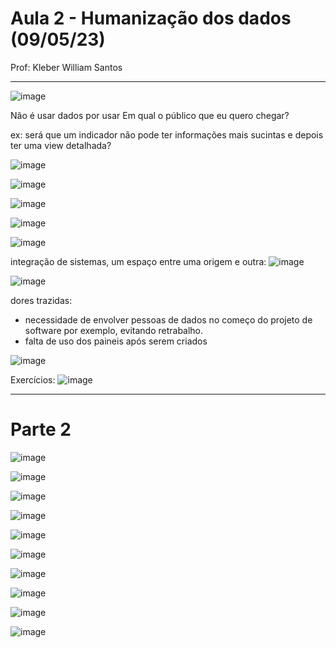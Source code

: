 # Aula 2 - Humanização dos dados (09/05/23)

Prof: Kleber William Santos
______________________________

![image](https://github.com/gvms23/pos-graduacao-bi-analytics/assets/24459642/df7e6535-324f-451f-9a8a-f4a041afc8d2)


Não é usar dados por usar
Em qual o público que eu quero chegar?

ex: será que um indicador não pode ter informações mais sucintas e depois ter uma view detalhada?

![image](https://github.com/gvms23/pos-graduacao-bi-analytics/assets/24459642/b4db5055-4092-4ac2-b2e4-a790ceda1bd0)

![image](https://github.com/gvms23/pos-graduacao-bi-analytics/assets/24459642/10298c74-e890-414d-8e6e-2b11de19b9f1)

![image](https://github.com/gvms23/pos-graduacao-bi-analytics/assets/24459642/8c36d215-210a-4102-9940-b94773492987)

![image](https://github.com/gvms23/pos-graduacao-bi-analytics/assets/24459642/ebe7688f-d29c-4848-90e7-f1184aa68535)

![image](https://github.com/gvms23/pos-graduacao-bi-analytics/assets/24459642/fa784c0b-93ea-42e0-ad49-79b9b9413a7a)

integração de sistemas, um espaço entre uma origem e outra:
![image](https://github.com/gvms23/pos-graduacao-bi-analytics/assets/24459642/db2180b7-bb45-4aa0-8e5e-7f58ee6563b0)

![image](https://github.com/gvms23/pos-graduacao-bi-analytics/assets/24459642/93b03ef9-f62c-4854-9358-2972cc5c56e9)


dores trazidas:
- necessidade de envolver pessoas de dados no começo do projeto de software por exemplo, evitando retrabalho.
- falta de uso dos paineis após serem criados

![image](https://github.com/gvms23/pos-graduacao-bi-analytics/assets/24459642/f943bd59-ab99-49ee-a9d5-74b65c44c77b)


Exercícios:
![image](https://github.com/gvms23/pos-graduacao-bi-analytics/assets/24459642/b6a4ae62-7581-43ca-9836-081f8ffeb2e7)



____________
# Parte 2

![image](https://github.com/gvms23/pos-graduacao-bi-analytics/assets/24459642/3b2c5328-2d34-4de2-9eae-145f4e3033ee)

![image](https://github.com/gvms23/pos-graduacao-bi-analytics/assets/24459642/e0ae63c9-319e-45a9-9a89-fb9c8be59ce7)

![image](https://github.com/gvms23/pos-graduacao-bi-analytics/assets/24459642/dbd128a7-e6c7-4ad2-aa81-2fb406834a87)

![image](https://github.com/gvms23/pos-graduacao-bi-analytics/assets/24459642/3f328928-bab2-4a51-850e-0e3bd6ccc1d1)

![image](https://github.com/gvms23/pos-graduacao-bi-analytics/assets/24459642/6945eb8d-5b45-4270-90a8-fbfbe8a9af62)

![image](https://github.com/gvms23/pos-graduacao-bi-analytics/assets/24459642/8ad20d4b-8c20-4375-adf7-b6ac87ad3e0a)

![image](https://github.com/gvms23/pos-graduacao-bi-analytics/assets/24459642/5383b289-a439-49f5-80a5-6dd48361365d)

![image](https://github.com/gvms23/pos-graduacao-bi-analytics/assets/24459642/aa53addc-7772-485e-9204-6196c6751266)

![image](https://github.com/gvms23/pos-graduacao-bi-analytics/assets/24459642/c1a04516-2056-467d-b3cb-73c3246beb7b)

![image](https://github.com/gvms23/pos-graduacao-bi-analytics/assets/24459642/a65bf22a-4e4a-4594-b870-f12ad5a73526)


